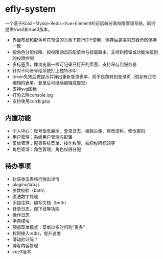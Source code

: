 # efly-system

一个基于Koa2+Mysql+Redis+Vue+Element的前后端分离权限管理系统，同时提供Vue2和Vue3版本。

* 界面布局和配色可在预设的方案下自行DIY使用，保存后更换浏览器仍然保持一致
* 按角色分配权限、按权限动态匹配菜单与挂载路由，支持到按钮或功能块级别的权限控制
* 多标签页，像浏览器一样可记录已打开的页面，支持保存到服务器
* 针对不同账号给系统打上独特水印
* token失效后做提示并弹出重新登录表单，而不是跳转到登录页（假如有正在编辑的表单，登录后可继续编辑或提交）
* 支持svg图标
* 打包去除console.log
* 支持使用cdn和gzip

## 内置功能

* 个人中心：账号信息展示、登录日志、编辑头像、修改资料、修改密码
* 用户管理：系统用户管理与配置
* 菜单管理：配置系统菜单、操作权限、按钮权限标识等
* 角色管理：角色管理，角色权限分配

## 待办事项

* 封装单击表格行弹出详情
* plugins/tab.js
* 参数校验（both）
* 魔法数字处理
* 添加注释、编写文档（both）
* 登录日志，踢下线等功能
* 操作日志
* 字典模块
* 顶部菜单模式：菜单过多时归到"更多"
* 权限接入redis，提升速度
* 滑动验证码？
* 博客内容管理
* vue3版本
